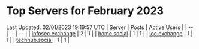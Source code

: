 # Top Servers for February 2023
Last Updated: 02/01/2023 19:19:57 UTC
| Server | Posts | Active Users |
| -- | -- | -- |
| [infosec.exchange](https://infosec.exchange/tags/PowerShell) | 2 | 1 |
| [home.social](https://home.social/tags/PowerShell) | 1 | 1 |
| [ioc.exchange](https://ioc.exchange/tags/PowerShell) | 1 | 1 |
| [techhub.social](https://techhub.social/tags/PowerShell) | 1 | 1 |
